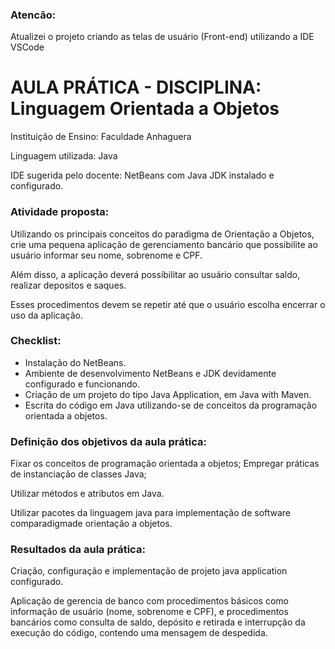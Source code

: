 ### Atencão:
Atualizei o projeto criando as telas de usuário (Front-end) utilizando a IDE VSCode


# AULA PRÁTICA - DISCIPLINA: Linguagem Orientada a Objetos

Instituição de Ensino: Faculdade Anhaguera

Linguagem utilizada: Java

IDE sugerida pelo docente: NetBeans com Java JDK instalado e configurado.

### Atividade proposta:
Utilizando os principais conceitos do paradigma de Orientação a Objetos, crie uma pequena aplicação de gerenciamento bancário que possibilite ao usuário informar seu nome, sobrenome e CPF.

Além disso, a aplicação deverá possibilitar ao usuário consultar saldo, realizar depositos e saques.

Esses procedimentos devem se repetir até que o usuário escolha encerrar o uso da aplicação.

### Checklist: 
- Instalação do NetBeans. 
- Ambiente de desenvolvimento NetBeans e JDK devidamente configurado e funcionando. 
- Criação de um projeto do tipo Java Application, em Java with Maven. 
- Escrita do código em Java utilizando-se de conceitos da programação orientada a objetos.

### Definição dos objetivos da aula prática:
Fixar os conceitos de programação orientada a objetos;
Empregar práticas de instanciação de classes Java;

Utilizar métodos e atributos em Java.

Utilizar pacotes da linguagem java para implementação de software comparadigmade orientação a objetos.

### Resultados da aula prática: 
Criação, configuração e implementação de projeto java application configurado.

Aplicação de gerencia de banco com procedimentos básicos como informação de usuário (nome, sobrenome e CPF), e procedimentos bancários como consulta de saldo, depósito e retirada e interrupção da execução do código, contendo uma mensagem de despedida.
